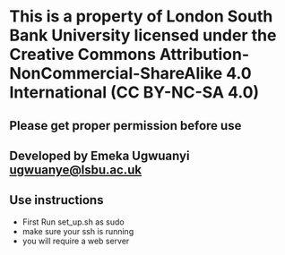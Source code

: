 # This is a property of London South Bank University licensed under the Creative Commons Attribution-NonCommercial-ShareAlike 4.0 International (CC BY-NC-SA 4.0)

## Please get proper permission before use

## Developed by Emeka Ugwuanyi ugwuanye@lsbu.ac.uk 

## Use instructions
* First Run set_up.sh as sudo
* make sure your ssh is running
* you will require a web server

